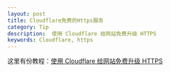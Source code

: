 ```yaml
---
layout: post
title: Cloudflare免费的Https服务
category: Tip 
description:  使用 Cloudflare 给网站免费升级 HTTPS
keywords: Cloudflare, https
---
```

这里有份教程：[使用 Cloudflare 给网站免费升级 HTTPS](https://cloud.tencent.com/developer/news/260776)
